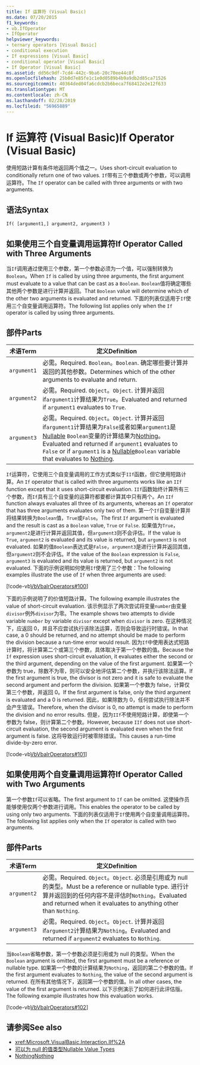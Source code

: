 ```yaml
---
title: If 运算符 (Visual Basic)
ms.date: 07/20/2015
f1_keywords:
- vb.IfOperator
- IfOperator
helpviewer_keywords:
- ternary operators [Visual Basic]
- conditional execution
- If expressions [Visual Basic]
- conditional operator [Visual Basic]
- If Operator [Visual Basic]
ms.assetid: dd56c9df-7cd4-442c-9ba6-20c70ee44c8f
ms.openlocfilehash: 25b0d7e85fe1c1e0d0589b4b9a9db2d85ca71526
ms.sourcegitcommit: 40364ded04fa6cdcb2b6beca7f68412e2e12f633
ms.translationtype: MT
ms.contentlocale: zh-CN
ms.lasthandoff: 02/28/2019
ms.locfileid: "56965889"
---
```

# <a name="if-operator-visual-basic"></a><span data-ttu-id="d5694-102">If 运算符 (Visual Basic)</span><span class="sxs-lookup"><span data-stu-id="d5694-102">If Operator (Visual Basic)</span></span>
<span data-ttu-id="d5694-103">使用短路计算有条件地返回两个值之一。</span><span class="sxs-lookup"><span data-stu-id="d5694-103">Uses short-circuit evaluation to conditionally return one of two values.</span></span> <span data-ttu-id="d5694-104">`If`带有三个参数或两个参数，可以调用运算符。</span><span class="sxs-lookup"><span data-stu-id="d5694-104">The `If` operator can be called with three arguments or with two arguments.</span></span>  
  
## <a name="syntax"></a><span data-ttu-id="d5694-105">语法</span><span class="sxs-lookup"><span data-stu-id="d5694-105">Syntax</span></span>  
  
```  
If( [argument1,] argument2, argument3 )  
```  
  
## <a name="if-operator-called-with-three-arguments"></a><span data-ttu-id="d5694-106">如果使用三个自变量调用运算符</span><span class="sxs-lookup"><span data-stu-id="d5694-106">If Operator Called with Three Arguments</span></span>  
 <span data-ttu-id="d5694-107">当`If`调用通过使用三个参数，第一个参数必须为一个值，可以强制转换为`Boolean`。</span><span class="sxs-lookup"><span data-stu-id="d5694-107">When `If` is called by using three arguments, the first argument must evaluate to a value that can be cast as a `Boolean`.</span></span> <span data-ttu-id="d5694-108">`Boolean`值将确定哪些其他两个参数是进行计算并返回。</span><span class="sxs-lookup"><span data-stu-id="d5694-108">That `Boolean` value will determine which of the other two arguments is evaluated and returned.</span></span> <span data-ttu-id="d5694-109">下面的列表仅适用于`If`使用三个自变量调用运算符。</span><span class="sxs-lookup"><span data-stu-id="d5694-109">The following list applies only when the `If` operator is called by using three arguments.</span></span>  
  
## <a name="parts"></a><span data-ttu-id="d5694-110">部件</span><span class="sxs-lookup"><span data-stu-id="d5694-110">Parts</span></span>  
  
|<span data-ttu-id="d5694-111">术语</span><span class="sxs-lookup"><span data-stu-id="d5694-111">Term</span></span>|<span data-ttu-id="d5694-112">定义</span><span class="sxs-lookup"><span data-stu-id="d5694-112">Definition</span></span>|  
|---|---|  
|`argument1`|<span data-ttu-id="d5694-113">必需。</span><span class="sxs-lookup"><span data-stu-id="d5694-113">Required.</span></span> <span data-ttu-id="d5694-114">`Boolean`。</span><span class="sxs-lookup"><span data-stu-id="d5694-114">`Boolean`.</span></span> <span data-ttu-id="d5694-115">确定哪些要计算并返回的其他参数。</span><span class="sxs-lookup"><span data-stu-id="d5694-115">Determines which of the other arguments to evaluate and return.</span></span>|  
|`argument2`|<span data-ttu-id="d5694-116">必需。</span><span class="sxs-lookup"><span data-stu-id="d5694-116">Required.</span></span> <span data-ttu-id="d5694-117">`Object`。</span><span class="sxs-lookup"><span data-stu-id="d5694-117">`Object`.</span></span> <span data-ttu-id="d5694-118">计算并返回 if`argument1`计算结果为`True`。</span><span class="sxs-lookup"><span data-stu-id="d5694-118">Evaluated and returned if `argument1` evaluates to `True`.</span></span>|  
|`argument3`|<span data-ttu-id="d5694-119">必需。</span><span class="sxs-lookup"><span data-stu-id="d5694-119">Required.</span></span> <span data-ttu-id="d5694-120">`Object`。</span><span class="sxs-lookup"><span data-stu-id="d5694-120">`Object`.</span></span> <span data-ttu-id="d5694-121">计算并返回 if`argument1`计算结果为`False`或者如果`argument1`是[Nullable](../../../visual-basic/programming-guide/language-features/data-types/nullable-value-types.md) `Boolean`变量的计算结果为[Nothing](../../../visual-basic/language-reference/nothing.md)。</span><span class="sxs-lookup"><span data-stu-id="d5694-121">Evaluated and returned if `argument1` evaluates to `False` or if `argument1` is a [Nullable](../../../visual-basic/programming-guide/language-features/data-types/nullable-value-types.md)`Boolean` variable that evaluates to [Nothing](../../../visual-basic/language-reference/nothing.md).</span></span>|  
  
 <span data-ttu-id="d5694-122">`If`运算符，它使用三个自变量调用的工作方式类似于`IIf`函数，但它使用短路计算。</span><span class="sxs-lookup"><span data-stu-id="d5694-122">An `If` operator that is called with three arguments works like an `IIf` function except that it uses short-circuit evaluation.</span></span> <span data-ttu-id="d5694-123">`IIf`函数始终计算所有三个参数，而`If`具有三个自变量的运算符都要都计算其中只有两个。</span><span class="sxs-lookup"><span data-stu-id="d5694-123">An `IIf` function always evaluates all three of its arguments, whereas an `If` operator that has three arguments evaluates only two of them.</span></span> <span data-ttu-id="d5694-124">第一个`If`自变量计算并将结果转换为`Boolean`值，`True`或`False`。</span><span class="sxs-lookup"><span data-stu-id="d5694-124">The first `If` argument is evaluated and the result is cast as a `Boolean` value, `True` or `False`.</span></span> <span data-ttu-id="d5694-125">如果值为`True`，`argument2`是进行计算并返回其值，但`argument3`则不会评估。</span><span class="sxs-lookup"><span data-stu-id="d5694-125">If the value is `True`, `argument2` is evaluated and its value is returned, but `argument3` is not evaluated.</span></span> <span data-ttu-id="d5694-126">如果的值`Boolean`表达式是`False`，`argument3`是进行计算并返回其值，但`argument2`则不会评估。</span><span class="sxs-lookup"><span data-stu-id="d5694-126">If the value of the `Boolean` expression is `False`, `argument3` is evaluated and its value is returned, but `argument2` is not evaluated.</span></span> <span data-ttu-id="d5694-127">下面的示例说明如何使用`If`使用了三个参数：</span><span class="sxs-lookup"><span data-stu-id="d5694-127">The following examples illustrate the use of `If` when three arguments are used:</span></span>  
  
 [!code-vb[VbVbalrOperators#100](~/samples/snippets/visualbasic/VS_Snippets_VBCSharp/VbVbalrOperators/VB/Class4.vb#100)]  
  
 <span data-ttu-id="d5694-128">下面的示例说明了的价值短路计算。</span><span class="sxs-lookup"><span data-stu-id="d5694-128">The following example illustrates the value of short-circuit evaluation.</span></span> <span data-ttu-id="d5694-129">该示例显示了两次尝试将变量`number`由变量`divisor`例外`divisor`为零。</span><span class="sxs-lookup"><span data-stu-id="d5694-129">The example shows two attempts to divide variable `number` by variable `divisor` except when `divisor` is zero.</span></span> <span data-ttu-id="d5694-130">在这种情况下，应返回 0，并且不应尝试执行该除法运算，否则会导致运行时错误。</span><span class="sxs-lookup"><span data-stu-id="d5694-130">In that case, a 0 should be returned, and no attempt should be made to perform the division because a run-time error would result.</span></span> <span data-ttu-id="d5694-131">因为`If`中使用表达式短路计算时，将计算第二个或第三个参数，具体取决于第一个参数的值。</span><span class="sxs-lookup"><span data-stu-id="d5694-131">Because the `If` expression uses short-circuit evaluation, it evaluates either the second or the third argument, depending on the value of the first argument.</span></span> <span data-ttu-id="d5694-132">如果第一个参数为 true，除数不为零，则可以安全地评估第二个参数，并执行该除法运算。</span><span class="sxs-lookup"><span data-stu-id="d5694-132">If the first argument is true, the divisor is not zero and it is safe to evaluate the second argument and perform the division.</span></span> <span data-ttu-id="d5694-133">如果第一个参数为 false，计算仅第三个参数，并返回 0。</span><span class="sxs-lookup"><span data-stu-id="d5694-133">If the first argument is false, only the third argument is evaluated and a 0 is returned.</span></span> <span data-ttu-id="d5694-134">因此，如果除数为 0，任何尝试执行除法并不会产生错误。</span><span class="sxs-lookup"><span data-stu-id="d5694-134">Therefore, when the divisor is 0, no attempt is made to perform the division and no error results.</span></span> <span data-ttu-id="d5694-135">但是，因为`IIf`不使用短路计算，即使第一个参数为 false，则计算第二个参数。</span><span class="sxs-lookup"><span data-stu-id="d5694-135">However, because `IIf` does not use short-circuit evaluation, the second argument is evaluated even when the first argument is false.</span></span> <span data-ttu-id="d5694-136">这将导致运行时被零除错误。</span><span class="sxs-lookup"><span data-stu-id="d5694-136">This causes a run-time divide-by-zero error.</span></span>  
  
 [!code-vb[VbVbalrOperators#101](~/samples/snippets/visualbasic/VS_Snippets_VBCSharp/VbVbalrOperators/VB/Class4.vb#101)]  
  
## <a name="if-operator-called-with-two-arguments"></a><span data-ttu-id="d5694-137">如果使用两个自变量调用运算符</span><span class="sxs-lookup"><span data-stu-id="d5694-137">If Operator Called with Two Arguments</span></span>  
 <span data-ttu-id="d5694-138">第一个参数`If`可以省略。</span><span class="sxs-lookup"><span data-stu-id="d5694-138">The first argument to `If` can be omitted.</span></span> <span data-ttu-id="d5694-139">这使操作员能够使用仅两个参数进行调用。</span><span class="sxs-lookup"><span data-stu-id="d5694-139">This enables the operator to be called by using only two arguments.</span></span> <span data-ttu-id="d5694-140">下面的列表仅适用于`If`使用两个自变量调用运算符。</span><span class="sxs-lookup"><span data-stu-id="d5694-140">The following list applies only when the `If` operator is called with two arguments.</span></span>  
  
## <a name="parts"></a><span data-ttu-id="d5694-141">部件</span><span class="sxs-lookup"><span data-stu-id="d5694-141">Parts</span></span>  
  
|<span data-ttu-id="d5694-142">术语</span><span class="sxs-lookup"><span data-stu-id="d5694-142">Term</span></span>|<span data-ttu-id="d5694-143">定义</span><span class="sxs-lookup"><span data-stu-id="d5694-143">Definition</span></span>|  
|---|---|  
|`argument2`|<span data-ttu-id="d5694-144">必需。</span><span class="sxs-lookup"><span data-stu-id="d5694-144">Required.</span></span> <span data-ttu-id="d5694-145">`Object`。</span><span class="sxs-lookup"><span data-stu-id="d5694-145">`Object`.</span></span> <span data-ttu-id="d5694-146">必须是引用或为 null 的类型。</span><span class="sxs-lookup"><span data-stu-id="d5694-146">Must be a reference or nullable type.</span></span> <span data-ttu-id="d5694-147">进行计算并返回到的任何内容不是评估时`Nothing`。</span><span class="sxs-lookup"><span data-stu-id="d5694-147">Evaluated and returned when it evaluates to anything other than `Nothing`.</span></span>|  
|`argument3`|<span data-ttu-id="d5694-148">必需。</span><span class="sxs-lookup"><span data-stu-id="d5694-148">Required.</span></span> <span data-ttu-id="d5694-149">`Object`。</span><span class="sxs-lookup"><span data-stu-id="d5694-149">`Object`.</span></span> <span data-ttu-id="d5694-150">计算并返回 if`argument2`计算结果为`Nothing`。</span><span class="sxs-lookup"><span data-stu-id="d5694-150">Evaluated and returned if `argument2` evaluates to `Nothing`.</span></span>|  
  
 <span data-ttu-id="d5694-151">当`Boolean`省略参数，第一个参数必须是引用或为 null 的类型。</span><span class="sxs-lookup"><span data-stu-id="d5694-151">When the `Boolean` argument is omitted, the first argument must be a reference or nullable type.</span></span> <span data-ttu-id="d5694-152">如果第一个参数的计算结果为`Nothing`，返回的第二个参数的值。</span><span class="sxs-lookup"><span data-stu-id="d5694-152">If the first argument evaluates to `Nothing`, the value of the second argument is returned.</span></span> <span data-ttu-id="d5694-153">在所有其他情况下，返回第一个参数的值。</span><span class="sxs-lookup"><span data-stu-id="d5694-153">In all other cases, the value of the first argument is returned.</span></span> <span data-ttu-id="d5694-154">以下示例演示了如何进行此评估版。</span><span class="sxs-lookup"><span data-stu-id="d5694-154">The following example illustrates how this evaluation works.</span></span>  
  
 [!code-vb[VbVbalrOperators#102](~/samples/snippets/visualbasic/VS_Snippets_VBCSharp/VbVbalrOperators/VB/Class4.vb#102)]  
  
## <a name="see-also"></a><span data-ttu-id="d5694-155">请参阅</span><span class="sxs-lookup"><span data-stu-id="d5694-155">See also</span></span>
- <xref:Microsoft.VisualBasic.Interaction.IIf%2A>
- [<span data-ttu-id="d5694-156">可以为 null 的值类型</span><span class="sxs-lookup"><span data-stu-id="d5694-156">Nullable Value Types</span></span>](../../../visual-basic/programming-guide/language-features/data-types/nullable-value-types.md)
- [<span data-ttu-id="d5694-157">Nothing</span><span class="sxs-lookup"><span data-stu-id="d5694-157">Nothing</span></span>](../../../visual-basic/language-reference/nothing.md)
